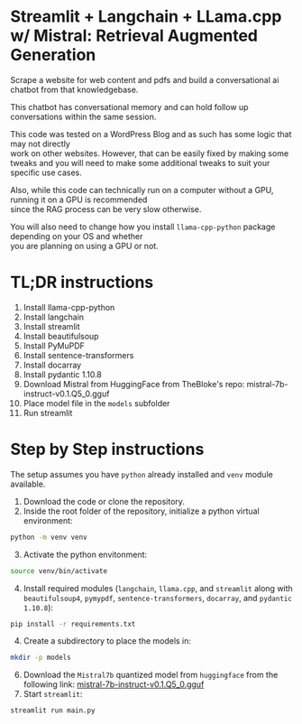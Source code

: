# Streamlit + Langchain + LLama.cpp w/ Mistral: Retrieval Augmented Generation

Scrape a website for web content and pdfs and build a conversational ai chatbot from that knowledgebase.

This chatbot has conversational memory and can hold follow up conversations within the same session.

This code was tested on a WordPress Blog and as such has some logic that may not directly  
work on other websites. However, that can be easily fixed by making some tweaks and you will 
need to make some additional tweaks to suit your specific use cases.

Also, while this code can technically run on a computer without a GPU, running it on a GPU is recommended  
since the RAG process can be very slow otherwise.  

You will also need to change how you install `llama-cpp-python` package depending on your OS and whether  
you are planning on using a GPU or not.

# TL;DR instructions

1. Install llama-cpp-python
2. Install langchain
3. Install streamlit
4. Install beautifulsoup
5. Install PyMuPDF
6. Install sentence-transformers
7. Install docarray
8. Install pydantic 1.10.8
9. Download Mistral from HuggingFace from TheBloke's repo: mistral-7b-instruct-v0.1.Q5_0.gguf
10. Place model file in the `models` subfolder
11. Run streamlit

# Step by Step instructions

The setup assumes you have `python` already installed and `venv` module available.

1. Download the code or clone the repository.
2. Inside the root folder of the repository, initialize a python virtual environment:
```bash
python -m venv venv
```
3. Activate the python envitonment:
```bash
source venv/bin/activate
```
4. Install required modules (`langchain`, `llama.cpp`, and `streamlit` along with `beautifulsoup4`, `pymypdf`, `sentence-transformers`, `docarray`, and `pydantic 1.10.8`):
```bash
pip install -r requirements.txt
```
4. Create a subdirectory to place the models in:
```bash
mkdir -p models
```
6. Download the `Mistral7b` quantized model from `huggingface` from the following link:
[mistral-7b-instruct-v0.1.Q5_0.gguf](https://huggingface.co/TheBloke/Mistral-7B-Instruct-v0.1-GGUF/resolve/main/mistral-7b-instruct-v0.1.Q5_0.gguf)
7. Start `streamlit`:
```bash
streamlit run main.py
```
